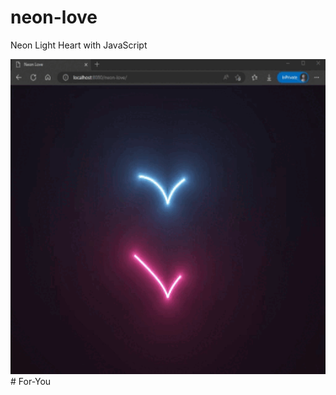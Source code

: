# neon-love
Neon Light Heart with JavaScript

![neon-love-javascript.gif](https://github.com/jhonatan-lamina/neon-love/blob/main/neon-love-javascript.gif)
#   F o r - Y o u 
 
 